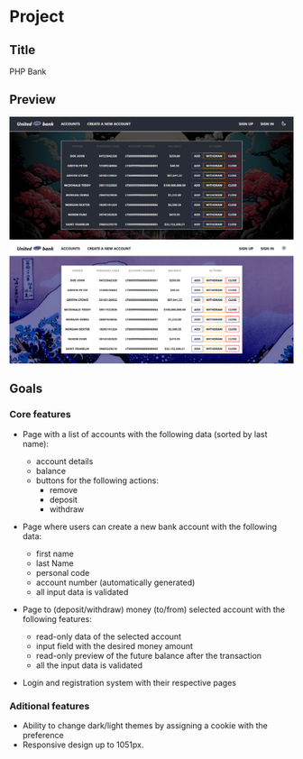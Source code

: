 # Project

## Title

PHP Bank

## Preview

![Page preview dark](/assets/preview_d.png)
![Page preview light](/assets/preview_l.png)

## Goals

### Core features

- Page with a list of accounts with the following data (sorted by last name):
  - account details
  - balance
  - buttons for the following actions:
    - remove
    - deposit
    - withdraw
      
- Page where users can create a new bank account with the following data:
  - first name
  - last Name
  - personal code
  - account number (automatically generated)
  - all input data is validated

- Page to (deposit/withdraw) money (to/from) selected account with the following features:
  - read-only data of the selected account
  - input field with the desired money amount
  - read-only preview of the future balance after the transaction
  - all the input data is validated

- Login and registration system with their respective pages

### Aditional features

- Ability to change dark/light themes by assigning a cookie with the preference
- Responsive design up to 1051px.
